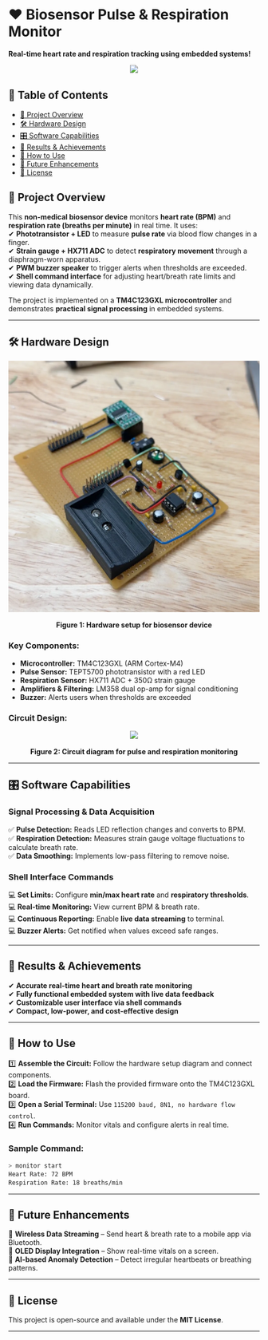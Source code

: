 # ❤️ Biosensor Pulse & Respiration Monitor  

**Real-time heart rate and respiration tracking using embedded systems!**  

<p align="center">
  <img src="https://media4.giphy.com/media/QyQ5xyF8li7XlOaGFu/giphy.gif"/>
</p>

## 📑 Table of Contents  
- [🌟 Project Overview](#-project-overview)  
- [🛠️ Hardware Design](#️-hardware-design)  
- [🎛️ Software Capabilities](#-software-capabilities)  
- [🚀 Results & Achievements](#-results--achievements)  
- [🔧 How to Use](#-how-to-use)  
- [🤖 Future Enhancements](#-future-enhancements)  
- [📝 License](#-license)  

## 🌟 Project Overview  

This **non-medical biosensor device** monitors **heart rate (BPM)** and **respiration rate (breaths per minute)** in real time. It uses:  
✔ **Phototransistor + LED** to measure **pulse rate** via blood flow changes in a finger.  
✔ **Strain gauge + HX711 ADC** to detect **respiratory movement** through a diaphragm-worn apparatus.  
✔ **PWM buzzer speaker** to trigger alerts when thresholds are exceeded.  
✔ **Shell command interface** for adjusting heart/breath rate limits and viewing data dynamically.  

The project is implemented on a **TM4C123GXL microcontroller** and demonstrates **practical signal processing** in embedded systems.  

---

## 🛠️ Hardware Design  
<p align="center">
  <img src="./images/hardware.png"/>
</p>
<p align="center">
  <b>Figure 1: Hardware setup for biosensor device</b>
</p>

### Key Components:  
- **Microcontroller:** TM4C123GXL (ARM Cortex-M4)  
- **Pulse Sensor:** TEPT5700 phototransistor with a red LED  
- **Respiration Sensor:** HX711 ADC + 350Ω strain gauge  
- **Amplifiers & Filtering:** LM358 dual op-amp for signal conditioning  
- **Buzzer:** Alerts users when thresholds are exceeded  

### Circuit Design:  
<p align="center">
  <img src="./images/circuit_diagram.png"/>
</p>
<p align="center">
  <b>Figure 2: Circuit diagram for pulse and respiration monitoring</b>
</p>

---

## 🎛️ Software Capabilities  

### **Signal Processing & Data Acquisition**  
✅ **Pulse Detection:** Reads LED reflection changes and converts to BPM.  
✅ **Respiration Detection:** Measures strain gauge voltage fluctuations to calculate breath rate.  
✅ **Data Smoothing:** Implements low-pass filtering to remove noise.  

### **Shell Interface Commands**  
💻 **Set Limits:** Configure **min/max heart rate** and **respiratory thresholds**.  
💻 **Real-time Monitoring:** View current BPM & breath rate.  
💻 **Continuous Reporting:** Enable **live data streaming** to terminal.  
💻 **Buzzer Alerts:** Get notified when values exceed safe ranges.  

---

## 🚀 Results & Achievements  

✔ **Accurate real-time heart and breath rate monitoring**  
✔ **Fully functional embedded system with live data feedback**  
✔ **Customizable user interface via shell commands**  
✔ **Compact, low-power, and cost-effective design**  

---

## 🔧 How to Use  

1️⃣ **Assemble the Circuit:** Follow the hardware setup diagram and connect components.  
2️⃣ **Load the Firmware:** Flash the provided firmware onto the TM4C123GXL board.  
3️⃣ **Open a Serial Terminal:** Use `115200 baud, 8N1, no hardware flow control`.  
4️⃣ **Run Commands:** Monitor vitals and configure alerts in real time.  

### Sample Command:  
```bash
> monitor start
Heart Rate: 72 BPM
Respiration Rate: 18 breaths/min
```

---

## 🤖 Future Enhancements  

🚀 **Wireless Data Streaming** – Send heart & breath rate to a mobile app via Bluetooth.  
🚀 **OLED Display Integration** – Show real-time vitals on a screen.  
🚀 **AI-based Anomaly Detection** – Detect irregular heartbeats or breathing patterns.  

---

## 📝 License  

This project is open-source and available under the **MIT License**.  

---
